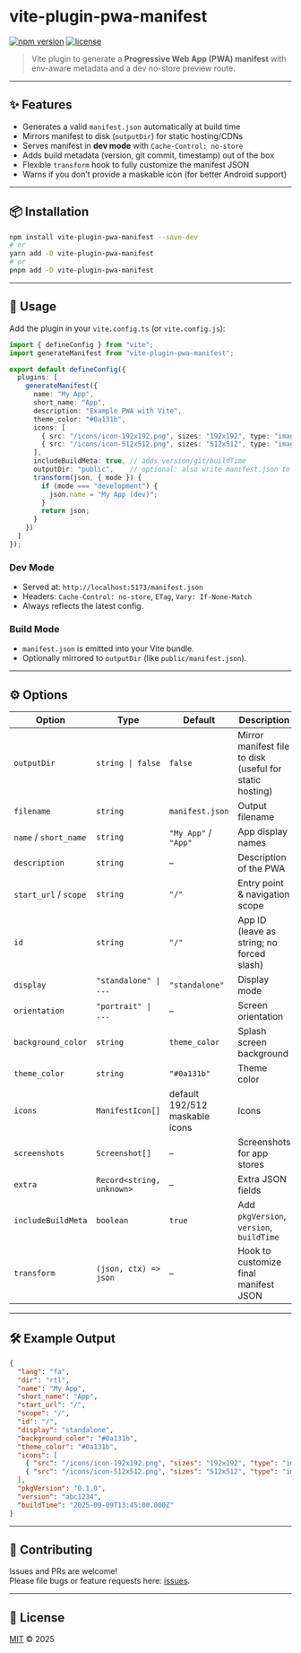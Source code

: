 # vite-plugin-pwa-manifest

[![npm version](https://img.shields.io/npm/v/vite-plugin-pwa-manifest.svg)](https://www.npmjs.com/package/vite-plugin-pwa-manifest)
[![license](https://img.shields.io/github/license/dev-zarghami/vite-plugin-pwa-manifest.svg)](LICENSE)

> Vite plugin to generate a **Progressive Web App (PWA) manifest** with env-aware metadata and a dev no-store preview route.

---

## ✨ Features

- Generates a valid `manifest.json` automatically at build time
- Mirrors manifest to disk (`outputDir`) for static hosting/CDNs
- Serves manifest in **dev mode** with `Cache-Control: no-store`
- Adds build metadata (version, git commit, timestamp) out of the box
- Flexible `transform` hook to fully customize the manifest JSON
- Warns if you don’t provide a maskable icon (for better Android support)

---
## 📦 Installation

```bash
npm install vite-plugin-pwa-manifest --save-dev
# or
yarn add -D vite-plugin-pwa-manifest
# or
pnpm add -D vite-plugin-pwa-manifest
```

---

## 🚀 Usage

Add the plugin in your `vite.config.ts` (or `vite.config.js`):

```ts
import { defineConfig } from "vite";
import generateManifest from "vite-plugin-pwa-manifest";

export default defineConfig({
  plugins: [
    generateManifest({
      name: "My App",
      short_name: "App",
      description: "Example PWA with Vite",
      theme_color: "#0a131b",
      icons: [
        { src: "/icons/icon-192x192.png", sizes: "192x192", type: "image/png", purpose: "any maskable" },
        { src: "/icons/icon-512x512.png", sizes: "512x512", type: "image/png", purpose: "any maskable" }
      ],
      includeBuildMeta: true, // adds version/git/buildTime
      outputDir: "public",    // optional: also write manifest.json to /public
      transform(json, { mode }) {
        if (mode === "development") {
          json.name = "My App (dev)";
        }
        return json;
      }
    })
  ]
});
```

### Dev Mode
- Served at: `http://localhost:5173/manifest.json`
- Headers: `Cache-Control: no-store`, `ETag`, `Vary: If-None-Match`
- Always reflects the latest config.

### Build Mode
- `manifest.json` is emitted into your Vite bundle.
- Optionally mirrored to `outputDir` (like `public/manifest.json`).

---

## ⚙️ Options

| Option                   | Type                         | Default       | Description |
|--------------------------|------------------------------|---------------|-------------|
| `outputDir`              | `string \| false`            | `false`       | Mirror manifest file to disk (useful for static hosting) |
| `filename`               | `string`                     | `manifest.json` | Output filename |
| `name` / `short_name`    | `string`                     | `"My App"` / `"App"` | App display names |
| `description`            | `string`                     | –             | Description of the PWA |
| `start_url` / `scope`    | `string`                     | `"/"`         | Entry point & navigation scope |
| `id`                     | `string`                     | `"/"`         | App ID (leave as string; no forced slash) |
| `display`                | `"standalone" \| ...`        | `"standalone"`| Display mode |
| `orientation`            | `"portrait" \| ...`          | –             | Screen orientation |
| `background_color`       | `string`                     | `theme_color` | Splash screen background |
| `theme_color`            | `string`                     | `"#0a131b"`   | Theme color |
| `icons`                  | `ManifestIcon[]`             | default 192/512 maskable icons | Icons |
| `screenshots`            | `Screenshot[]`               | –             | Screenshots for app stores |
| `extra`                  | `Record<string, unknown>`    | –             | Extra JSON fields |
| `includeBuildMeta`       | `boolean`                    | `true`        | Add `pkgVersion`, `version`, `buildTime` |
| `transform`              | `(json, ctx) => json`        | –             | Hook to customize final manifest JSON |

---

## 🛠️ Example Output

```json
{
  "lang": "fa",
  "dir": "rtl",
  "name": "My App",
  "short_name": "App",
  "start_url": "/",
  "scope": "/",
  "id": "/",
  "display": "standalone",
  "background_color": "#0a131b",
  "theme_color": "#0a131b",
  "icons": [
    { "src": "/icons/icon-192x192.png", "sizes": "192x192", "type": "image/png", "purpose": "any maskable" },
    { "src": "/icons/icon-512x512.png", "sizes": "512x512", "type": "image/png", "purpose": "any maskable" }
  ],
  "pkgVersion": "0.1.0",
  "version": "abc1234",
  "buildTime": "2025-09-09T13:45:00.000Z"
}
```

---

## 🤝 Contributing

Issues and PRs are welcome!  
Please file bugs or feature requests here: [issues](https://github.com/dev-zarghami/vite-plugin-pwa-manifest/issues).

---

## 📄 License

[MIT](LICENSE) © 2025
